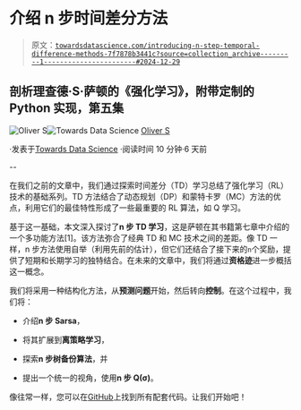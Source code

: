 # 介绍 n 步时间差分方法

> 原文：[`towardsdatascience.com/introducing-n-step-temporal-difference-methods-7f7878b3441c?source=collection_archive---------1-----------------------#2024-12-29`](https://towardsdatascience.com/introducing-n-step-temporal-difference-methods-7f7878b3441c?source=collection_archive---------1-----------------------#2024-12-29)

## 剖析理查德·S·萨顿的《强化学习》，附带定制的 Python 实现，第五集

[](https://medium.com/@hrmnmichaels?source=post_page---byline--7f7878b3441c--------------------------------)![Oliver S](https://medium.com/@hrmnmichaels?source=post_page---byline--7f7878b3441c--------------------------------)[](https://towardsdatascience.com/?source=post_page---byline--7f7878b3441c--------------------------------)![Towards Data Science](https://towardsdatascience.com/?source=post_page---byline--7f7878b3441c--------------------------------) [Oliver S](https://medium.com/@hrmnmichaels?source=post_page---byline--7f7878b3441c--------------------------------)

·发表于[Towards Data Science](https://towardsdatascience.com/?source=post_page---byline--7f7878b3441c--------------------------------) ·阅读时间 10 分钟·6 天前

--

在我们之前的文章中，我们通过探索时间差分（TD）学习总结了强化学习（RL）技术的基础系列。TD 方法结合了动态规划（DP）和蒙特卡罗（MC）方法的优点，利用它们的最佳特性形成了一些最重要的 RL 算法，如 Q 学习。

基于这一基础，本文深入探讨了**n 步 TD 学习**，这是萨顿在其书籍第七章中介绍的一个多功能方法[1]。该方法弥合了经典 TD 和 MC 技术之间的差距。像 TD 一样，n 步方法使用自举（利用先前的估计），但它们还结合了接下来的`n`个奖励，提供了短期和长期学习的独特结合。在未来的文章中，我们将通过**资格迹**进一步概括这一概念。

我们将采用一种结构化方法，从**预测问题**开始，然后转向**控制**。在这个过程中，我们将：

+   介绍**n 步 Sarsa**，

+   将其扩展到**离策略学习**，

+   探索**n 步树备份算法**，并

+   提出一个统一的视角，使用**n 步 Q(σ)**。

像往常一样，您可以在[GitHub](https://github.com/hermanmichaels/rl_book)上找到所有配套代码。让我们开始吧！
